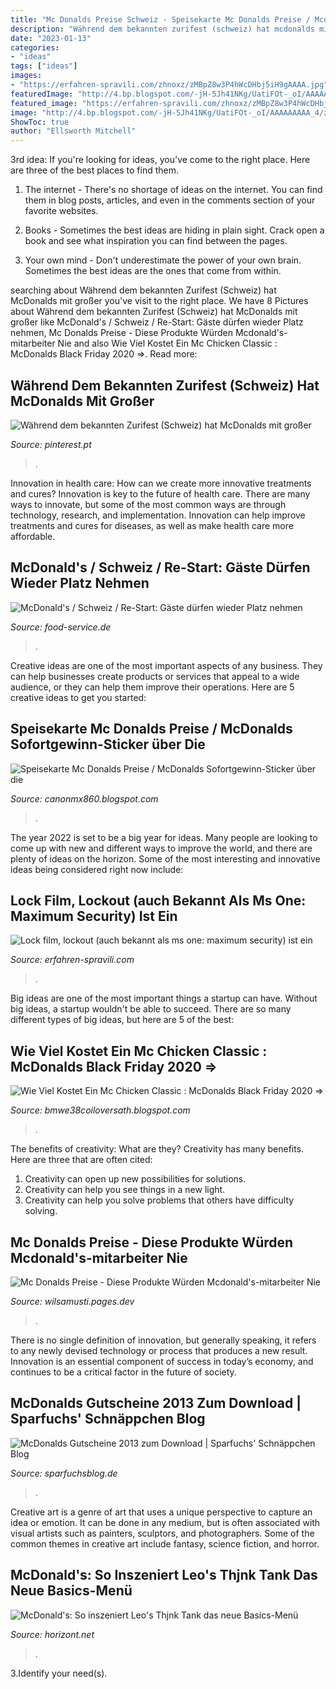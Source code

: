 ```yaml
---
title: "Mc Donalds Preise Schweiz - Speisekarte Mc Donalds Preise / Mcdonalds Sofortgewinn-sticker über Die"
description: "Während dem bekannten zurifest (schweiz) hat mcdonalds mit großer"
date: "2023-01-13"
categories:
- "ideas"
tags: ["ideas"]
images:
- "https://erfahren-spravili.com/zhnoxz/zMBpZ8w3P4hWcDHbj5iH9gAAAA.jpg"
featuredImage: "http://4.bp.blogspot.com/-jH-5Jh41NKg/UatiFOt-_oI/AAAAAAAAA_4/z0vK9W5-XU0/s1600/mcdonalds-gutscheine-juni-2013.png"
featured_image: "https://erfahren-spravili.com/zhnoxz/zMBpZ8w3P4hWcDHbj5iH9gAAAA.jpg"
image: "http://4.bp.blogspot.com/-jH-5Jh41NKg/UatiFOt-_oI/AAAAAAAAA_4/z0vK9W5-XU0/s1600/mcdonalds-gutscheine-juni-2013.png"
ShowToc: true
author: "Ellsworth Mitchell"
---
```



3rd idea:
If you're looking for ideas, you've come to the right place. Here are three of the best places to find them.
1. The internet - There's no shortage of ideas on the internet. You can find them in blog posts, articles, and even in the comments section of your favorite websites.

2. Books - Sometimes the best ideas are hiding in plain sight. Crack open a book and see what inspiration you can find between the pages.

3. Your own mind - Don't underestimate the power of your own brain. Sometimes the best ideas are the ones that come from within.

	

		
searching about Während dem bekannten Zurifest (Schweiz) hat McDonalds mit großer you've visit to the right place. We have 8 Pictures about Während dem bekannten Zurifest (Schweiz) hat McDonalds mit großer like McDonald&#039;s / Schweiz / Re-Start: Gäste dürfen wieder Platz nehmen, Mc Donalds Preise - Diese Produkte Würden Mcdonald&#039;s-mitarbeiter Nie and also Wie Viel Kostet Ein Mc Chicken Classic : McDonalds Black Friday 2020 ⇒. Read more:
		
    
## Während Dem Bekannten Zurifest (Schweiz) Hat McDonalds Mit Großer

<img loading=lazy src="https://i.pinimg.com/736x/f3/0b/e6/f30be6e987ff5cfa3ba26a698168aa0f--pedestrian-crossing-french-fries.jpg" onerror="this.onerror=null;this.src='https://tse2.mm.bing.net/th?id=OIP.6komI-BR6R23Ao_INOdE-QHaHa&amp;pid=15.1';" alt="Während dem bekannten Zurifest (Schweiz) hat McDonalds mit großer">

_Source: pinterest.pt_

>. 

	

Innovation in health care: How can we create more innovative treatments and cures?
Innovation is key to the future of health care. There are many ways to innovate, but some of the most common ways are through technology, research, and implementation. Innovation can help improve treatments and cures for diseases, as well as make health care more affordable.

    
## McDonald&#039;s / Schweiz / Re-Start: Gäste Dürfen Wieder Platz Nehmen

<img loading=lazy src="https://www.food-service.de/news/media/3/McD-Schweiz-28208-detailp.jpeg" onerror="this.onerror=null;this.src='https://tse1.mm.bing.net/th?id=OIP.bd8tlkW31lYL2CXyem2u2AHaEK&amp;pid=15.1';" alt="McDonald&#039;s / Schweiz / Re-Start: Gäste dürfen wieder Platz nehmen">

_Source: food-service.de_

>. 

	

Creative ideas are one of the most important aspects of any business. They can help businesses create products or services that appeal to a wide audience, or they can help them improve their operations. Here are 5 creative ideas to get you started: 

    
## Speisekarte Mc Donalds Preise / McDonalds Sofortgewinn-Sticker über Die

<img loading=lazy src="https://speisekarte.menu/storage/media/company_images/1294421/24e62bdf42832a840883a754a44efd23-1531909277.jpg" onerror="this.onerror=null;this.src='https://tse2.mm.bing.net/th?id=OIP.byrSVvl3k6lxljLoAxN5hQHaIV&amp;pid=15.1';" alt="Speisekarte Mc Donalds Preise / McDonalds Sofortgewinn-Sticker über die">

_Source: canonmx860.blogspot.com_

>. 

	

The year 2022 is set to be a big year for ideas. Many people are looking to come up with new and different ways to improve the world, and there are plenty of ideas on the horizon. Some of the most interesting and innovative ideas being considered right now include: 

    
## Lock Film, Lockout (auch Bekannt Als Ms One: Maximum Security) Ist Ein

<img loading=lazy src="https://erfahren-spravili.com/zhnoxz/zMBpZ8w3P4hWcDHbj5iH9gAAAA.jpg" onerror="this.onerror=null;this.src='https://tse1.mm.bing.net/th?id=OIP.045hcGnWsp5Skll5D6qpQwAAAA&amp;pid=15.1';" alt="Lock film, lockout (auch bekannt als ms one: maximum security) ist ein">

_Source: erfahren-spravili.com_

>. 

	

Big ideas are one of the most important things a startup can have. Without big ideas, a startup wouldn't be able to succeed. There are so many different types of big ideas, but here are 5 of the best: 

    
## Wie Viel Kostet Ein Mc Chicken Classic : McDonalds Black Friday 2020 ⇒

<img loading=lazy src="https://www.dealdoktor.de/app/uploads/user_deals/1023530_1-McChicken-Classic--1x-6er-Chicken-McNuggets--mittlere-Pommes-Frites--0-4-l_xxl.jpg" onerror="this.onerror=null;this.src='https://tse3.mm.bing.net/th?id=OIP.VLfAc6sn9Ow1voXMcg1MJQHaHa&amp;pid=15.1';" alt="Wie Viel Kostet Ein Mc Chicken Classic : McDonalds Black Friday 2020 ⇒">

_Source: bmwe38coiloversath.blogspot.com_

>. 

	

The benefits of creativity: What are they?
Creativity has many benefits. Here are three that are often cited: 
1) Creativity can open up new possibilities for solutions. 
2) Creativity can help you see things in a new light. 
3) Creativity can help you solve problems that others have difficulty solving.

    
## Mc Donalds Preise - Diese Produkte Würden Mcdonald&#039;s-mitarbeiter Nie

<img loading=lazy src="https://www.radiogong.de/x-beliebige/content/essen-trinken/image-thumb__43400__header-image/mcdonalds@2x.jpg" onerror="this.onerror=null;this.src='https://tse1.mm.bing.net/th?id=OIP.UHAFb3mr5xuaOqmkm5vGAgHaEa&amp;pid=15.1';" alt="Mc Donalds Preise - Diese Produkte Würden Mcdonald&#039;s-mitarbeiter Nie">

_Source: wilsamusti.pages.dev_

>. 

	

There is no single definition of innovation, but generally speaking, it refers to any newly devised technology or process that produces a new result. Innovation is an essential component of success in today’s economy, and continues to be a critical factor in the future of society.

    
## McDonalds Gutscheine 2013 Zum Download | Sparfuchs&#039; Schnäppchen Blog

<img loading=lazy src="http://4.bp.blogspot.com/-jH-5Jh41NKg/UatiFOt-_oI/AAAAAAAAA_4/z0vK9W5-XU0/s1600/mcdonalds-gutscheine-juni-2013.png" onerror="this.onerror=null;this.src='https://tse4.mm.bing.net/th?id=OIP.K0LknrVHvFUMTkdQHdX0YwAAAA&amp;pid=15.1';" alt="McDonalds Gutscheine 2013 zum Download | Sparfuchs&#039; Schnäppchen Blog">

_Source: sparfuchsblog.de_

>. 

	

Creative art is a genre of art that uses a unique perspective to capture an idea or emotion. It can be done in any medium, but is often associated with visual artists such as painters, sculptors, and photographers. Some of the common themes in creative art include fantasy, science fiction, and horror.

    
## McDonald&#039;s: So Inszeniert Leo&#039;s Thjnk Tank Das Neue Basics-Menü

<img loading=lazy src="http://www.horizont.net/news/media/16/McDonalds-Basics-151696-detailp.jpeg" onerror="this.onerror=null;this.src='https://tse2.mm.bing.net/th?id=OIP.PLoSGvp4sJQliXc6pV-z9wHaHb&amp;pid=15.1';" alt="McDonald&#039;s: So inszeniert Leo&#039;s Thjnk Tank das neue Basics-Menü">

_Source: horizont.net_

>. 

	

3.Identify your need(s).

